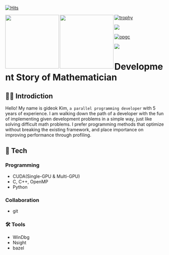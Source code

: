 [![Hits](https://hits.seeyoufarm.com/api/count/incr/badge.svg?url=https%3A%2F%2Fgithub.com%2FGiDeokKim&count_bg=%2379C83D&title_bg=%23555555&icon=&icon_color=%23E7E7E7&title=hits&edge_flat=false)](https://hits.seeyoufarm.com)

<div><img align="left" height="170px" src="https://github-readme-stats.vercel.app/api?username=gideokKim&exclude_repo=GideokKim.github.io&show_icons=true&theme=radical&hide=Jupyter%20Notebook,HTML" /><img align="left" height="170px" src="https://github-readme-stats.vercel.app/api/top-langs/?username=gideokKim&theme=radical&layout=compact&exclude_repo=GideokKim.github.io&show_icons=true&hide=Jupyter%20Notebook,HTML,SCSS" /></div>

[![trophy](https://github-profile-trophy.vercel.app/?username=gideokKim&theme=radical&row=2&column=5)](https://github.com/ryo-ma/github-profile-trophy)

<a href="s">
  <img src="http://mazassumnida.wtf/api/v2/generate_badge?boj=potatooftaebaek" />
</a>

[![opgc](https://api.opgc.me/githubs/users/gideokKim/tag/?theme=dracula)](https://opgc.me/#/users/gideokKim)

<a href="https://www.buymeacoffee.com/gideokkim"><img src="https://img.buymeacoffee.com/button-api/?text=Buy me a coffee&emoji=&slug=gideokkim&button_colour=FFDD00&font_colour=000000&font_family=Cookie&outline_colour=000000&coffee_colour=ffffff" /></a>

# Development Story of Mathematician

## 👨‍💻 Introdiction

Hello! My name is gideok Kim, `a parallel programming developer` with 5 years of experience.
I am walking down the path of a developer with the fun of implementing given development problems in a simple way, just like solving difficult math problems.
I prefer programming methods that optimize without breaking the existing framework, and place importance on improving performance through profiling.

## 📖 Tech

### Programming
- CUDA(Single-GPU & Multi-GPU)
- C, C++, OpenMP
- Python

### Collaboration

- git

### 🛠️ Tools

- WinDbg
- Nsight
- bazel
